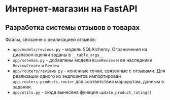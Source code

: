 # Интернет-магазин на FastAPI

## Разработка системы отзывов о товарах

Файлы, связанне с реализацией отзывов:

- `app/models/reviews.py` - модель SQLAlchemy. Ограничения на диапазон оценки заданы в `__table_args__`
- `app/schemas.py` - добавлены модели `BaseReview` и ее наследники `ReviewCreate` и `Review`
- `app/routers/reviews.py` - конечные точки, связанные с отзывами. Для реализации одного из эндпоинтов импортирован `app.routers.products.router` для соответствия маршрутам, данным в задании.
- `app/utils.py` - сюда вынесена функция `update_product_rating()`
